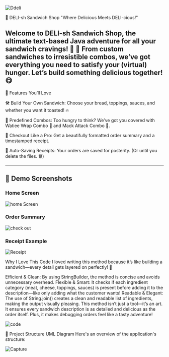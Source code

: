 ![Ddeli](https://github.com/user-attachments/assets/25b7d2f9-c9d1-4d1d-8665-3958769e4a07)

🥪 DELI-sh Sandwich Shop
"Where Delicious Meets DELI-cious!"

Welcome to DELI-sh Sandwich Shop, the ultimate text-based Java adventure for all your sandwich cravings! 🍞 🧀 
From custom sandwiches to irresistible combos, we’ve got everything you need to satisfy your (virtual) hunger. Let’s build something delicious together! 😋
---

🎉 Features You’ll Love

🛠️ Build Your Own Sandwich:
Choose your bread, toppings, sauces, and whether you want it toasted! 🔥

🍱 Predefined Combos:
Too hungry to think? We’ve got you covered with Watiee Wrap Combo 🥙 and Mack Attack Combo 🐔.

🧾 Checkout Like a Pro:
Get a beautifully formatted order summary and a timestamped receipt.

💾 Auto-Saving Receipts:
Your orders are saved for posterity. (Or until you delete the files. 🗑️)


---
## 📸 Demo Screenshots
### Home Screen
![home Screen](https://github.com/user-attachments/assets/ae5ab1ad-6d99-4784-b44a-de5f76e605f2)



### Order Summary
![check out](https://github.com/user-attachments/assets/bf40a531-aabb-4196-9697-f9887500ccb8)


### Receipt Example
![Receipt](https://github.com/user-attachments/assets/08f44dde-bd26-46e1-897e-8add02794849)

Why I Love This Code
I loved writing this method because it’s like building a sandwich—every detail gets layered on perfectly! 🥪

Efficient & Clean: By using StringBuilder, the method is concise and avoids unnecessary overhead.
Flexible & Smart: It checks if each ingredient category (meat, cheese, toppings, sauces) is present before adding it to the description—like only adding what the customer wants!
Readable & Elegant: The use of String.join() creates a clean and readable list of ingredients, making the output visually pleasing.
This method isn’t just a tool—it’s an art. It ensures every sandwich description is as detailed and delicious as the order itself. Plus, it makes debugging orders feel like a tasty adventure!

![code](https://github.com/user-attachments/assets/0b24e1ff-7a94-4b27-9c31-8ded9084e305)




📂 Project Structure
UML Diagram
Here's an overview of the application's structure:

![Capture](https://github.com/user-attachments/assets/6a68fce4-c486-4bdb-84c2-2cadbbf7cd47)



